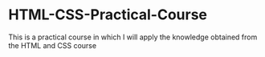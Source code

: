 # HTML-CSS-Practical-Course
This is a practical course in which I will apply the knowledge obtained from the HTML and CSS course
